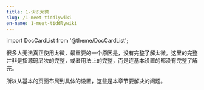 ```yaml
---
title: 1-认识太微
slug: /1-meet-tiddlywiki
en-name: 1-meet-tiddlywiki
---
```


import DocCardList from '@theme/DocCardList';

很多人无法真正使用太微，最重要的一个原因是，没有完整了解太微。这里的完整并非是指源码层次的完整，或者用法上的完整，而是连基本设置的都没有完整了解完。

所以从基本的页面布局到具体的设置，这些是本章节要解决的问题。

<DocCardList />
